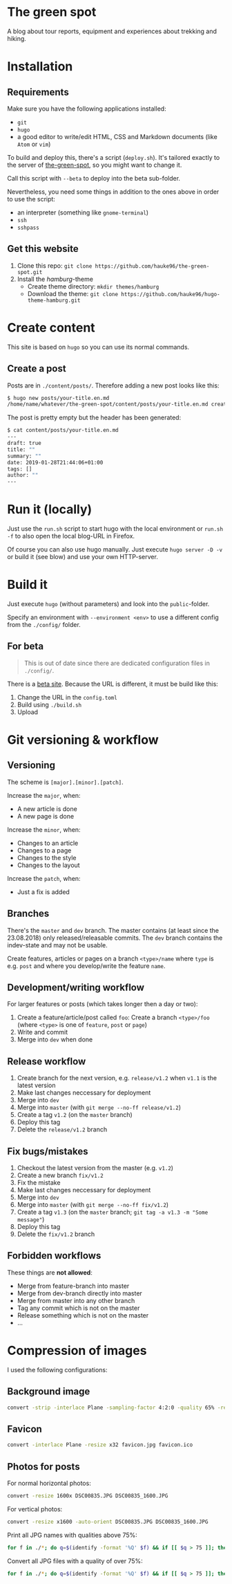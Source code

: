 # The green spot

A blog about tour reports, equipment and experiences about trekking and hiking.

# Installation

## Requirements
Make sure you have the following applications installed:
* `git`
* `hugo`
* a good editor to write/edit HTML, CSS and Markdown documents (like `Atom` or `vim`)

To build and deploy this, there's a script (`deploy.sh`).
It's tailored exactly to the server of [the-green-spot](https://the-green-spot.de), so you might want to change it.

Call this script with `--beta` to deploy into the beta sub-folder.

Nevertheless, you need some things in addition to the ones above in order to use the script:
* an interpreter (something like `gnome-terminal`)
* `ssh`
* `sshpass`

## Get this website
1. Clone this repo: `git clone https://github.com/hauke96/the-green-spot.git`
2. Install the _hamburg_-theme
    * Create theme directory: `mkdir themes/hamburg`
    * Download the theme: `git clone https://github.com/hauke96/hugo-theme-hamburg.git`

# Create content
This site is based on `hugo` so you can use its normal commands.

## Create a post
Posts are in `./content/posts/`. Therefore adding a new post looks like this:

```bash
$ hugo new posts/your-title.en.md
/home/name/whatever/the-green-spot/content/posts/your-title.en.md created
```

The post is pretty empty but the header has been generated:
```bash
$ cat content/posts/your-title.en.md
---
draft: true
title: ""
summary: ""
date: 2019-01-28T21:44:06+01:00
tags: []
author: ""
---
```

# Run it (locally)
Just use the `run.sh` script to start hugo with the local environment or `run.sh -f` to also open the local blog-URL in Firefox.

Of course you can also use hugo manually.
Just execute `hugo server -D -v` or build it (see blow) and use your own HTTP-server.

# Build it
Just execute `hugo` (without parameters) and look into the `public`-folder.

Specify an environment with `--environment <env>` to use a different config from the `./config/` folder.

## For beta

> This is out of date since there are dedicated configuration files in `./config/`.

There is a [beta site](https://the-green-spot.de/beta). Because the URL is different, it must be build like this:

1. Change the URL in the `config.toml`
2. Build using `./build.sh`
3. Upload

# Git versioning & workflow

## Versioning
The scheme is `[major].[minor].[patch]`.

Increase the `major`, when:
* A new article is done
* A new page is done

Increase the `minor`, when:
* Changes to an article
* Changes to a page
* Changes to the style
* Changes to the layout

Increase the `patch`, when:
* Just a fix is added

## Branches
There's the `master` and `dev` branch. The master contains (at least since the 23.08.2018) only released/releasable commits. The `dev` branch contains the indev-state and may not be usable.

Create features, articles or pages on a branch `<type>/name` where `type` is e.g. `post` and where you develop/write the feature `name`.

## Development/writing workflow
For larger features or posts (which takes longer then a day or two):

1. Create a feature/article/post called `foo`: Create a branch `<type>/foo` (where `<type>` is one of `feature`, `post` or `page`)
2. Write and commit
3. Merge into `dev` when done

## Release workflow
1. Create branch for the next version, e.g. `release/v1.2` when `v1.1` is the latest version
2. Make last changes neccessary for deployment
3. Merge into `dev`
4. Merge into `master` (with `git merge --no-ff release/v1.2`)
5. Create a tag `v1.2` (on the `master` branch)
6. Deploy this tag
7. Delete the `release/v1.2` branch

## Fix bugs/mistakes
1. Checkout the latest version from the master (e.g. `v1.2`)
2. Create a new branch `fix/v1.2`
3. Fix the mistake
4. Make last changes neccessary for deployment
5. Merge into `dev`
6. Merge into `master` (with `git merge --no-ff fix/v1.2`)
7. Create a tag `v1.3` (on the `master` branch; `git tag -a v1.3 -m "Some message"`)
8. Deploy this tag
9. Delete the `fix/v1.2` branch

## Forbidden workflows
These things are **not allowed**:

* Merge from feature-branch into master
* Merge from dev-branch directly into master
* Merge from master into any other branch
* Tag any commit which is not on the master
* Release something which is not on the master
* ...

# Compression of images
I used the following configurations:

## Background image

```bash
convert -strip -interlace Plane -sampling-factor 4:2:0 -quality 65% -resize x650 -gaussian-blur 1x1 bg.jpg bg-out.jpg
```

## Favicon

```bash
convert -interlace Plane -resize x32 favicon.jpg favicon.ico
```

## Photos for posts
For normal horizontal photos:
```bash
convert -resize 1600x DSC00835.JPG DSC00835_1600.JPG
```

For vertical photos:
```bash
convert -resize x1600 -auto-orient DSC00835.JPG DSC00835_1600.JPG
```

Print all JPG names with qualities above 75%:
```bash
for f in ./*; do q=$(identify -format '%Q' $f) && if [[ $q > 75 ]]; then echo "$f  ==>  $q"; fi; done
```

Convert all JPG files with a quality of over 75%:
```bash
for f in ./*; do q=$(identify -format '%Q' $f) && if [[ $q > 75 ]]; then mogrify -quality 75 $f; fi; done
```
